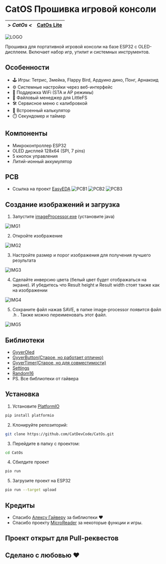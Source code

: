 # CatOS Прошивка игровой консоли
| *> CatOs <* | [CatOs Lite](https://github.com/CatDevCode/CatOs_Lite/) |
| --- | --- |

![LOGO](assets/logo.jpg)

Прошивка для портативной игровой консоли на базе ESP32 с OLED-дисплеем. Включает набор игр, утилит и системных инструментов.

## Особенности
- 🕹️ Игры: Тетрис, Змейка, Flappy Bird, Ардуино дино, Понг, Арнакоид
- ⚙️ Системные настройки через веб-интерфейс
- 📶 Поддержка WiFi (STA и AP режимы)
- 📖 Файловый менеджер для LittleFS
- 🛠️ Сервисное меню с калибровкой
- 🧮 Встроенный калькулятор
- ⏱️ Секундомер и таймер

## Компоненты
- Микроконтроллер ESP32
- OLED дисплей 128x64 (SPI, 7 pins)
- 5 кнопок управления
- Литий-ионный аккумулятор

## PCB
- Ссылка на проект [EasyEDA](https://oshwlab.com/oleggator2013/catos_catdevcode)
![PCB1](assets/pcb1.jpg)
![PCB2](assets/pcb2.jpg)
![PCB3](assets/pcb_with_components.jpg)

## Создание изображений и загрузка
1. Запустите [imageProcessor.exe](https://github.com/AlexGyver/imageProcessor) (установите java)

![IMG1](assets/img1.png)

2. Откройте изображение

![IMG2](assets/img2.png)

3. Настройте размер и порог изображения для получения лучшего результата

![IMG3](assets/img3.png)

4. Сделайте инверсию цвета (белый цвет будет отображаться на экране). И убедитесь что Result height и Result width стоят также как на изображении

![IMG4](assets/img4.png)

5. Сохраните файл нажав SAVE, в папке image-processor появится файл .h . Также можно переименовать этот файл.

![IMG5](assets/img5.png)

## Библиотеки
- [GyverOled](https://github.com/GyverLibs/GyverOLED/)
- [GyverButton(Старое, но работает отлично)](https://github.com/GyverLibs/GyverButton)
- [GyverTimer(Старое, но для совместимости)](https://github.com/GyverLibs/GyverTimer)
- [Settings](https://github.com/GyverLibs/Settings)
- [Random16](https://github.com/GyverLibs/Random16)
- PS. Все библиотеки от гайвера

## Установка
1. Установите [PlatformIO](https://platformio.org/)
```bash
pip install platformio
```
2. Клонируйте репозиторий:
```bash
git clone https://github.com/CatDevCode/CatOs.git
```
3. Перейдите в папку с проектом:
```bash
cd CatOs
```
4. Сбилдите проект
```bash
pio run
```
5. Загрузите проект на ESP32
```bash
pio run --target upload 
```
## Кредиты
- Спасибо [Алексу Гайверу](https://github.com/GyverLibs/) за библиотеки ❤
- Спасибо проекту [MicroReader](https://github.com/Nich1con/microReader/) за некоторые функции и игры.
## Проект открыт для Pull-реквестов
## Сделано с любовью ❤
